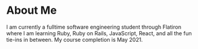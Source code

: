 # About Me

I am currently a fulltime software engineering student through Flatiron where I am learning Ruby, Ruby on Rails, JavaScript, React, and all the fun tie-ins in between. My course completion is May 2021.